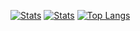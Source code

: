 <!--START_SECTION:waka-->

[![Stats](https://github-readme-stats.vercel.app/api?username=wobkobi&show_icons=true&theme=github_dark)](https://github.com/anuraghazra/github-readme-stats)
[![Stats](https://github-readme-stats.vercel.app/api/wakatime?username=wobkobi&custom_title=All%20Time%20Stats&theme=github_dark)](https://github.com/anuraghazra/github-readme-stats)
[![Top Langs](https://github-readme-stats.vercel.app/api/top-langs/?username=wobkobi&layout=compact&theme=github_dark)](https://github.com/anuraghazra/github-readme-stats)
<!--END_SECTION:waka-->
